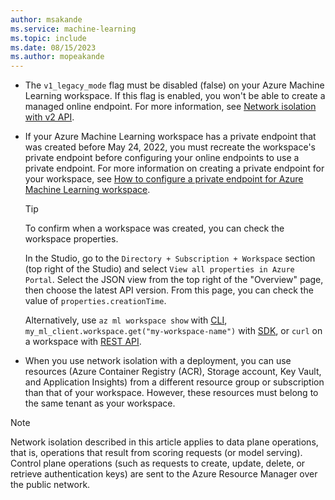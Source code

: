 ```yaml
---
author: msakande
ms.service: machine-learning
ms.topic: include
ms.date: 08/15/2023
ms.author: mopeakande
---
```


- The `v1_legacy_mode` flag must be disabled (false) on your Azure Machine Learning workspace. If this flag is enabled, you won't be able to create a managed online endpoint. For more information, see [Network isolation with v2 API](../how-to-configure-network-isolation-with-v2.md).

- If your Azure Machine Learning workspace has a private endpoint that was created before May 24, 2022, you must recreate the workspace's private endpoint before configuring your online endpoints to use a private endpoint. For more information on creating a private endpoint for your workspace, see [How to configure a private endpoint for Azure Machine Learning workspace](../how-to-configure-private-link.md).

    > [!TIP]
    > To confirm when a workspace was created, you can check the workspace properties.
    >
    > In the Studio, go to the `Directory + Subscription + Workspace` section (top right of the Studio) and select `View all properties in Azure Portal`. Select the JSON view from the top right of the "Overview" page, then choose the latest API version. From this page, you can check the value of `properties.creationTime`.
    >
    > Alternatively, use `az ml workspace show` with [CLI](../how-to-manage-workspace-cli.md#get-workspace-information), `my_ml_client.workspace.get("my-workspace-name")` with [SDK](../how-to-manage-workspace.md?tabs=python#find-a-workspace), or `curl` on a workspace with [REST API](../how-to-manage-rest.md#drill-down-into-workspaces-and-their-resources).

- When you use network isolation with a deployment, you can use resources (Azure Container Registry (ACR), Storage account, Key Vault, and Application Insights) from a different resource group or subscription than that of your workspace. However, these resources must belong to the same tenant as your workspace.

> [!NOTE]
> Network isolation described in this article applies to data plane operations, that is, operations that result from scoring requests (or model serving). Control plane operations (such as requests to create, update, delete, or retrieve authentication keys) are sent to the Azure Resource Manager over the public network.